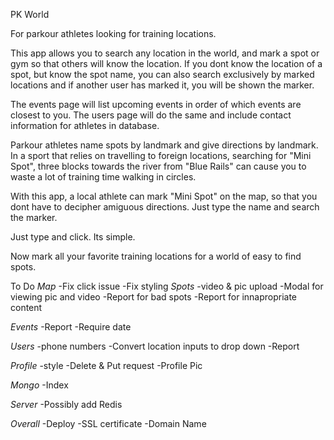 PK World

For parkour athletes looking for training locations.

This app allows you to search any location in the world, and mark a spot or gym so that others will know the location. If you dont know the location of a spot, but know the spot name, you can also search exclusively by marked locations and if another user has marked it, you will be shown the marker.

The events page will list upcoming events in order of which events are closest to you. The users page will do the same and include contact information for athletes in database.

Parkour athletes name spots by landmark and give directions by landmark. In a sport that relies on travelling to foreign locations, searching for "Mini Spot", three blocks towards the river from "Blue Rails" can cause you to waste a lot of training time walking in circles.

With this app, a local athlete can mark "Mini Spot" on the map, so that you dont have to decipher amiguous directions. Just type the name and search the marker.

Just type and click. Its simple.


Now mark all your favorite training locations for a world of easy to find spots.





To Do
*Map*
-Fix click issue
-Fix styling
*Spots*
-video & pic upload
-Modal for viewing pic and video
-Report for bad spots
-Report for innapropriate content

*Events*
-Report
-Require date

*Users*
-phone numbers
-Convert location inputs to drop down
-Report

*Profile*
-style
-Delete & Put request
-Profile Pic

*Mongo*
-Index

*Server*
-Possibly add Redis

*Overall*
-Deploy
-SSL certificate
-Domain Name

